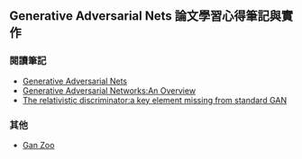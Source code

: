 ## Generative Adversarial Nets 論文學習心得筆記與實作

### 閱讀筆記
- [Generative Adversarial Nets](https://github.com/annali/GANs-Note/blob/master/01-Generative%20Adversarial%20Nets.ipynb)
- [Generative Adversarial Networks:An Overview](https://github.com/annali/GANs-Note/blob/master/02-Generative%20Adversarial%20Networks_An%20Overview.ipynb)
- [The relativistic discriminator:a key element missing from standard GAN](https://github.com/annali/GANs-Note/blob/master/03_The%20relativistic%20discriminator-a%20key%20element%20missing%20from%20standard%20GAN.ipynb)

### 其他
- [Gan Zoo](https://github.com/hindupuravinash/the-gan-zoo)
